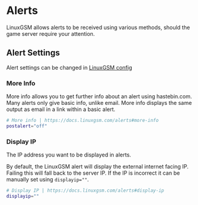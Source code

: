 # Alerts

LinuxGSM allows alerts to be received using various methods, should the game server require your attention.

## Alert Settings

Alert settings can be changed in [LinuxGSM config](../configuration/linuxgsm-config.md)

### More Info

More info allows you to get further info about an alert using hastebin.com. Many alerts only give basic info, unlike email. More info displays the same output as email in a link within a basic alert.

```bash
# More info | https://docs.linuxgsm.com/alerts#more-info
postalert="off"
```

### Display IP

The IP address you want to be displayed in alerts.

By default, the LinuxGSM alert will display the external internet facing IP. Failing this will fall back to the server IP. If the IP is incorrect it can be manually set using `displayip=""`.

```bash
# Display IP | https://docs.linuxgsm.com/alerts#display-ip
displayip=""
```
